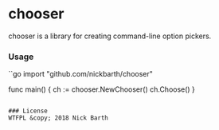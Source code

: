 # chooser

chooser is a library for creating command-line option pickers.

### Usage

``go
import "github.com/nickbarth/chooser"

func main() {
	ch := chooser.NewChooser()
	ch.Choose()
}
```

### License
WTFPL &copy; 2018 Nick Barth
